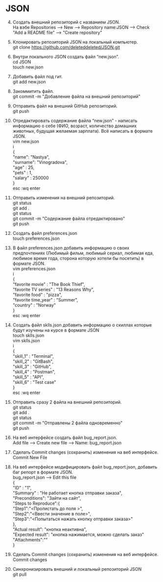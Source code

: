 # JSON
4. Создать внешний репозиторий c названием JSON.  
 На вэбе Repositories --> New --> Repository name:JSON --> Check "Add a README file" -->  "Create repository"

 5. Клонировать репозиторий JSON на локальный компьютер.  
git clone https://github.com/deleteddeleted/JSON.git

 6. Внутри локального JSON создать файл “new.json”.  
	cd JSON  
touch new.json

 7. Добавить файл под гит.  
git add new.json

 8. Закоммитить файл.  
git commit -m "Добавление файла на внешний репозиторий"

 9. Отправить файл на внешний GitHub репозиторий.  
git push

 10. Отредактировать содержание файла “new.json” - написать информацию о себе (ФИО, возраст, количество домашних животных, будущая желаемая зарплата). Всё написать в формате JSON.  
vim new.json  
i   
{  
          "name": "Nastya",  
        "surname": "Vinogradova",  
        "age" : 25,  
        "pets" : 1,  
        "salary" : 250000  
}  
esc :wq enter  

 11. Отправить изменения на внешний репозиторий.  
git status  
git add .  
git status  
git commit -m "Содержание файла отредактировано"  
git push  

 12. Создать файл preferences.json  
touch preferences.json  

 13. В файл preferences.json добавить информацию о своих предпочтениях (Любимый фильм, любимый сериал, любимая еда, любимое время года, сторона которую хотели бы посетить) в формате JSON.  
vim preferences.json  
i  
{  
        "favorite movie" : "The Book Thief",  
        "favorite TV series" : "13 Reasons Why",  
        "favorite food" : "pizza",  
        "favorite time_year" : "Summer",  
        "country" : "Norway"  
}  
esc :wq enter  

 14. Создать файл sklls.json добавить информацию о скиллах которые будут изучены на курсе в формате JSON  
touch sklls.json  
vim sklls.json  
i  
{  
	"skill_1" : "Terminal",  
	"skill_2" : "GitBash",  
	"skill_3" : "GitHub",  
	"skill_4" : "Postman",  
	"skill_5" : "API",  
	"skill_6" : "Test case"  
}  
esc :wq enter  

 15. Отправить сразу 2 файла на внешний репозиторий.  
git status  
git add .  
git status  
git commit -m "Отправлены 2 файла одновременно"  
git push

 16. На веб интерфейсе создать файл bug_report.json.  
Add file --> Create new file --> Name: bug_report.json

 17. Сделать Commit changes (сохранить) изменения на веб интерфейсе.  
Commit New File

 18. На веб интерфейсе модифицировать файл bug_report.json, добавить баг репорт в формате JSON.  
bug_report.json --> Edit this file  
{  
    "ID" : "1",  
    "Summary" : "Не работает кнопка отправки заказа",  
    "Preconditions": "Зайти на сайт",  
    "Steps to Reproduce":{  
          "Step1":"<Пролистать до поля >",  
          "Step2":"<Ввести значение в поле>",  
          "Step3":"<Попытаться нажать кнопку отправки заказа>"            
        },  
    "Actual result": "кнопка неактивна",  
    "Expected result": "кнопка нажимается, можно сделать заказ"  
    "Attachments":"<link>"  
}  

 19. Сделать Commit changes (сохранить) изменения на веб интерфейсе.  
Commit changes  

 20. Синхронизировать внешний и локальный репозиторий JSON  
git pull  
